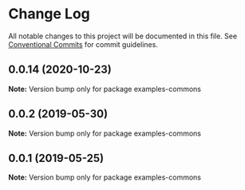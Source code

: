 # Change Log

All notable changes to this project will be documented in this file.
See [Conventional Commits](https://conventionalcommits.org) for commit guidelines.

## 0.0.14 (2020-10-23)

**Note:** Version bump only for package examples-commons





## 0.0.2 (2019-05-30)

**Note:** Version bump only for package examples-commons





## 0.0.1 (2019-05-25)

**Note:** Version bump only for package examples-commons
